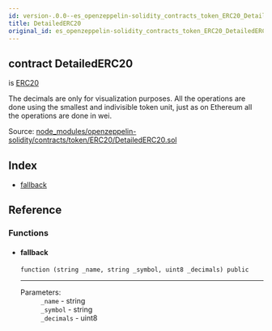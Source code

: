 ```yaml
---
id: version-.0.0--es_openzeppelin-solidity_contracts_token_ERC20_DetailedERC20
title: DetailedERC20
original_id: es_openzeppelin-solidity_contracts_token_ERC20_DetailedERC20
---
```


<div class="contract-doc"><div class="contract"><h2 class="contract-header"><span class="contract-kind">contract</span> DetailedERC20</h2><p class="base-contracts"><span>is</span> <a href="es_openzeppelin-solidity_contracts_token_ERC20_ERC20.html">ERC20</a></p><p class="description">The decimals are only for visualization purposes. All the operations are done using the smallest and indivisible token unit, just as on Ethereum all the operations are done in wei.</p><div class="source">Source: <a href="https://github.com/PolymathNetwork/polymath-core/blob/v2.1.0/node_modules/openzeppelin-solidity/contracts/token/ERC20/DetailedERC20.sol" target="_blank">node_modules/openzeppelin-solidity/contracts/token/ERC20/DetailedERC20.sol</a></div></div><div class="index"><h2>Index</h2><ul><li><a href="es_openzeppelin-solidity_contracts_token_ERC20_DetailedERC20.html#">fallback</a></li></ul></div><div class="reference"><h2>Reference</h2><div class="functions"><h3>Functions</h3><ul><li><div class="item function"><span id="fallback" class="anchor-marker"></span><h4 class="name">fallback</h4><div class="body"><code class="signature">function <strong></strong><span>(string _name, string _symbol, uint8 _decimals) </span><span>public </span></code><hr/><dl><dt><span class="label-parameters">Parameters:</span></dt><dd><div><code>_name</code> - string</div><div><code>_symbol</code> - string</div><div><code>_decimals</code> - uint8</div></dd></dl></div></div></li></ul></div></div></div>
